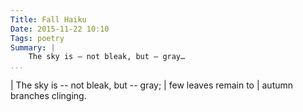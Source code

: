 ```yaml
---
Title: Fall Haiku
Date: 2015-11-22 10:10
Tags: poetry
Summary: |
    The sky is – not bleak, but – gray…
...
```


| The sky is -- not bleak, but -- gray;
|    few leaves remain to
|       autumn branches clinging.
